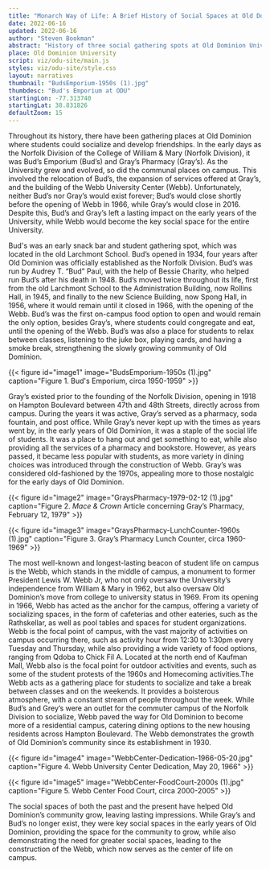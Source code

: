 ```yaml
---
title: "Monarch Way of Life: A Brief History of Social Spaces at Old Dominion University"
date: 2022-06-16
updated: 2022-06-16
author: "Steven Bookman"
abstract: "History of three social gathering spots at Old Dominion University."
place: Old Dominion University
script: viz/odu-site/main.js
styles: viz/odu-site/style.css
layout: narratives
thumbnail: "BudsEmporium-1950s (1).jpg"
thumbdesc: "Bud's Emporium at ODU"
startingLon: -77.313740
startingLat: 38.831826
defaultZoom: 15
---
```


Throughout its history, there have been gathering places at Old Dominion where students could socialize and develop friendships. In the early days as the Norfolk Division of the College of William & Mary (Norfolk Division), it was Bud’s Emporium (Bud’s) and Gray’s Pharmacy (Gray’s). As the University grew and evolved, so did the communal places on campus. This involved the relocation of Bud’s, the expansion of services offered at Gray’s, and the building of the Webb University Center (Webb). Unfortunately, neither Bud’s nor Gray’s would exist forever; Bud’s would close shortly before the opening of Webb in 1966, while Gray’s would close in 2016. Despite this, Bud’s and Gray’s left a lasting impact on the early years of the University, while Webb would become the key social space for the entire University. 

<span class="notation" data-id="1" data-zoom="18" data-lat="36.890856" data-lon="-76.304418">Bud's</span> was an early snack bar and student gathering spot, which was located in the old Larchmont School. Bud’s opened in 1934, four years after Old Dominion was officially established as the Norfolk Division. Bud’s was run by Audrey T. “Bud” Paul, with the help of Bessie Charity, who helped run Bud’s after his death in 1948. Bud’s moved twice throughout its life, first from the old Larchmont School to the Administration Building, now Rollins Hall, in 1945, and finally to the new Science Building, now Spong Hall, in 1956, where it would remain until it closed in 1966, with the opening of the Webb. Bud’s was the first on-campus food option to open and would remain the only option, besides Gray’s, where students could congregate and eat, until the opening of the Webb. Bud’s was also a place for students to relax between classes, listening to the juke box, playing cards, and having a smoke break, strengthening the slowly growing community of Old Dominion. 

{{< figure id="image1" image="BudsEmporium-1950s (1).jpg" caption="Figure 1. Bud's Emporium, circa 1950-1959" >}}

<span class="notation" data-id="1" data-zoom="18" data-lat="36.886608" data-lon="-76.302213">Gray’s</span> existed prior to the founding of the Norfolk Division, opening in 1918 on Hampton Boulevard between 47th and 48th Streets, directly across from campus. During the years it was active, Gray’s served as a pharmacy, soda fountain, and post office. While Gray’s never kept up with the times as years went by, in the early years of Old Dominion, it was a staple of the social life of students. It was a place to hang out and get something to eat, while also providing all the services of a pharmacy and bookstore. However, as years passed, it became less popular with students, as more variety in dining choices was introduced through the construction of Webb. Gray’s was considered old-fashioned by the 1970s, appealing more to those nostalgic for the early days of Old Dominion.

{{< figure id="image2" image="GraysPharmacy-1979-02-12 (1).jpg" caption="Figure 2. *Mace & Crown* Article concerning Gray’s Pharmacy, February 12, 1979" >}}

{{< figure id="image3" image="GraysPharmacy-LunchCounter-1960s (1).jpg" caption="Figure 3. Gray’s Pharmacy Lunch Counter, circa 1960-1969" >}}

The most well-known and longest-lasting beacon of student life on campus is the <span class="notation" data-id="1" data-zoom="18" data-lat="36.886488" data-lon="-76.306129">Webb,</span> which stands in the middle of campus, a monument to former President Lewis W. Webb Jr, who not only oversaw the University’s independence from William & Mary in 1962, but also oversaw Old Dominion’s move from college to university status in 1969. From its opening in 1966, Webb has acted as the anchor for the campus, offering a variety of socializing spaces, in the form of cafeterias and other eateries, such as the Rathskellar, as well as pool tables and spaces for student organizations. Webb is the focal point of campus, with the vast majority of activities on campus occurring there, such as activity hour from 12:30 to 1:30pm every Tuesday and Thursday, while also providing a wide variety of food options, ranging from Qdoba to Chick Fil A. Located at the north end of Kaufman Mall, Webb also is the focal point for outdoor activities and events, such as some of the student protests of the 1960s and Homecoming activities.The Webb acts as a gathering place for students to socialize and take a break between classes and on the weekends. It provides a boisterous atmosphere, with a constant stream of people throughout the week. While Bud’s and Grey’s were an outlet for the commuter campus of the Norfolk Division to socialize, Webb paved the way for Old Dominion to become more of a residential campus, catering dining options to the new housing residents across Hampton Boulevard. The Webb demonstrates the growth of Old Dominion’s community since its establishment in 1930. 

{{< figure id="image4" image="WebbCenter-Dedication-1966-05-20.jpg" caption="Figure 4. Webb University Center Dedication, May 20, 1966" >}}

{{< figure id="image5" image="WebbCenter-FoodCourt-2000s (1).jpg" caption="Figure 5. Webb Center Food Court, circa 2000-2005" >}}

The social spaces of both the past and the present have helped Old Dominion’s community grow, leaving lasting impressions. While Gray’s and Bud’s no longer exist, they were key social spaces in the early years of Old Dominion, providing the space for the community to grow, while also demonstrating the need for greater social spaces, leading to the construction of the Webb, which now serves as the center of life on campus. 


